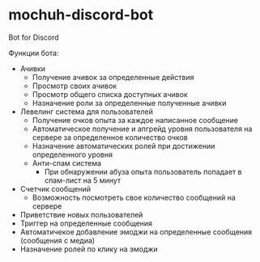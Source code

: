 # mochuh-discord-bot
Bot for Discord

Функции бота:

- Ачивки
  - Получение ачивок за определенные действия
  - Просмотр своих ачивок
  - Просмотр общего списка доступных ачивок
  - Назначение роли за определенные полученные ачивки
- Левелинг система для пользователей
  - Получение очков опыта за каждое написанное сообщение
  - Автоматическое получение и апгрейд уровня пользователя на сервере за определенное количество очков
  - Назначение автоматических ролей при достижении определенного уровня
  - Анти-спам система
    - При обнаружении абуза опыта пользователь попадает в спам-лист на 5 минут
- Счетчик сообщений
  - Возможность посмотреть свое количество сообщений на сервере
- Приветствие новых пользователей
- Триггер на определенные сообщения
- Автоматичекое добавление эмоджи на определенные сообщения (сообщения с медиа)
- Назначение ролей по клику на эмоджи
